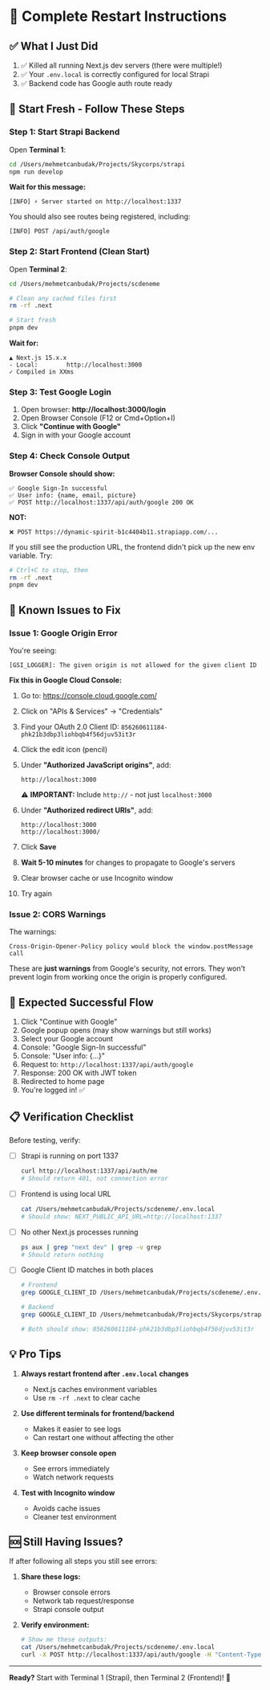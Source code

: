 # 🔄 Complete Restart Instructions

## ✅ What I Just Did

1. ✅ Killed all running Next.js dev servers (there were multiple!)
2. ✅ Your `.env.local` is correctly configured for local Strapi
3. ✅ Backend code has Google auth route ready

## 🚀 Start Fresh - Follow These Steps

### Step 1: Start Strapi Backend

Open **Terminal 1**:
```bash
cd /Users/mehmetcanbudak/Projects/Skycorps/strapi
npm run develop
```

**Wait for this message:**
```
[INFO] ⚡️ Server started on http://localhost:1337
```

You should also see routes being registered, including:
```
[INFO] POST /api/auth/google
```

### Step 2: Start Frontend (Clean Start)

Open **Terminal 2**:
```bash
cd /Users/mehmetcanbudak/Projects/scdeneme

# Clean any cached files first
rm -rf .next

# Start fresh
pnpm dev
```

**Wait for:**
```
▲ Next.js 15.x.x
- Local:        http://localhost:3000
✓ Compiled in XXms
```

### Step 3: Test Google Login

1. Open browser: **http://localhost:3000/login**
2. Open Browser Console (F12 or Cmd+Option+I)
3. Click **"Continue with Google"**
4. Sign in with your Google account

### Step 4: Check Console Output

**Browser Console should show:**
```
✅ Google Sign-In successful
✅ User info: {name, email, picture}
✅ POST http://localhost:1337/api/auth/google 200 OK
```

**NOT:**
```
❌ POST https://dynamic-spirit-b1c4404b11.strapiapp.com/...
```

If you still see the production URL, the frontend didn't pick up the new env variable. Try:
```bash
# Ctrl+C to stop, then
rm -rf .next
pnpm dev
```

## 🐛 Known Issues to Fix

### Issue 1: Google Origin Error

You're seeing:
```
[GSI_LOGGER]: The given origin is not allowed for the given client ID
```

**Fix this in Google Cloud Console:**

1. Go to: https://console.cloud.google.com/
2. Click on "APIs & Services" → "Credentials"
3. Find your OAuth 2.0 Client ID: `856260611184-phk21b3dbp3liohbqb4f56djuv53it3r`
4. Click the edit icon (pencil)
5. Under **"Authorized JavaScript origins"**, add:
   ```
   http://localhost:3000
   ```
   ⚠️ **IMPORTANT:** Include `http://` - not just `localhost:3000`

6. Under **"Authorized redirect URIs"**, add:
   ```
   http://localhost:3000
   http://localhost:3000/
   ```

7. Click **Save**
8. **Wait 5-10 minutes** for changes to propagate to Google's servers
9. Clear browser cache or use Incognito window
10. Try again

### Issue 2: CORS Warnings

The warnings:
```
Cross-Origin-Opener-Policy policy would block the window.postMessage call
```

These are **just warnings** from Google's security, not errors. They won't prevent login from working once the origin is properly configured.

## 🎯 Expected Successful Flow

1. Click "Continue with Google"
2. Google popup opens (may show warnings but still works)
3. Select your Google account
4. Console: "Google Sign-In successful"
5. Console: "User info: {...}"
6. Request to: `http://localhost:1337/api/auth/google`
7. Response: 200 OK with JWT token
8. Redirected to home page
9. You're logged in! ✅

## 📋 Verification Checklist

Before testing, verify:

- [ ] Strapi is running on port 1337
  ```bash
  curl http://localhost:1337/api/auth/me
  # Should return 401, not connection error
  ```

- [ ] Frontend is using local URL
  ```bash
  cat /Users/mehmetcanbudak/Projects/scdeneme/.env.local
  # Should show: NEXT_PUBLIC_API_URL=http://localhost:1337
  ```

- [ ] No other Next.js processes running
  ```bash
  ps aux | grep "next dev" | grep -v grep
  # Should return nothing
  ```

- [ ] Google Client ID matches in both places
  ```bash
  # Frontend
  grep GOOGLE_CLIENT_ID /Users/mehmetcanbudak/Projects/scdeneme/.env.local
  
  # Backend
  grep GOOGLE_CLIENT_ID /Users/mehmetcanbudak/Projects/Skycorps/strapi/.env
  
  # Both should show: 856260611184-phk21b3dbp3liohbqb4f56djuv53it3r
  ```

## 💡 Pro Tips

1. **Always restart frontend after `.env.local` changes**
   - Next.js caches environment variables
   - Use `rm -rf .next` to clear cache

2. **Use different terminals for frontend/backend**
   - Makes it easier to see logs
   - Can restart one without affecting the other

3. **Keep browser console open**
   - See errors immediately
   - Watch network requests

4. **Test with Incognito window**
   - Avoids cache issues
   - Cleaner test environment

## 🆘 Still Having Issues?

If after following all steps you still see errors:

1. **Share these logs:**
   - Browser console errors
   - Network tab request/response
   - Strapi console output

2. **Verify environment:**
   ```bash
   # Show me these outputs:
   cat /Users/mehmetcanbudak/Projects/scdeneme/.env.local
   curl -X POST http://localhost:1337/api/auth/google -H "Content-Type: application/json" -d '{"idToken":"test"}' -v
   ```

---

**Ready?** Start with Terminal 1 (Strapi), then Terminal 2 (Frontend)! 🚀